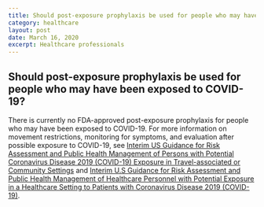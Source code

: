 ```yaml
---
title: Should post-exposure prophylaxis be used for people who may have been exposed to COVID-19?
category: healthcare
layout: post
date: March 16, 2020
excerpt: Healthcare professionals
---
```


## Should post-exposure prophylaxis be used for people who may have been exposed to COVID-19? ##

There is currently no FDA-approved post-exposure prophylaxis for people who may have been exposed to COVID-19. For more information on movement restrictions, monitoring for symptoms, and evaluation after possible exposure to COVID-19, see <a href="https://www.cdc.gov/coronavirus/2019-ncov/php/risk-assessment.html">Interim US Guidance for Risk Assessment and Public Health Management of Persons with Potential Coronavirus Disease 2019 (COVID-19) Exposure in Travel-associated or Community Settings</a> and <a href="https://www.cdc.gov/coronavirus/2019-ncov/hcp/guidance-risk-assesment-hcp.html">Interim U.S Guidance for Risk Assessment and Public Health Management of Healthcare Personnel with Potential Exposure in a Healthcare Setting to Patients with Coronavirus Disease 2019 (COVID-19)</a>.
